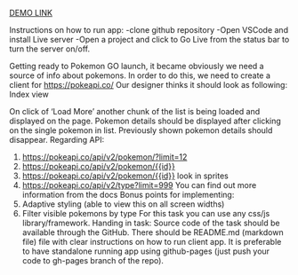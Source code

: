 [DEMO LINK](https://andriyk0.github.io/pockemonJS/)

Instructions on how to run app:
-clone github repository
-Open VSCode and install Live server
-Open a project and click to Go Live from the status bar to turn the server on/off.



Getting ready to Pokemon GO launch, it became obviously we need a source of info about
pokemons. In order to do this, we need to create a client for https://pokeapi.co/
Our designer thinks it should look as following:
Index view

On click of ‘Load More’ another chunk of the list is being loaded and displayed on the page.
Pokemon details should be displayed after clicking on the single pokemon in list. Previously
shown pokemon details should disappear.
Regarding API:
1. https://pokeapi.co/api/v2/pokemon/?limit=12
2. https://pokeapi.co/api/v2/pokemon/{{id}}
3. https://pokeapi.co/api/v2/pokemon/{{id}} look in sprites
4. https://pokeapi.co/api/v2/type?limit=999
You can find out more information from the docs
Bonus points for implementing:
1. Adaptive styling (able to view this on all screen widths)
2. Filter visible pokemons by type
For this task you can use any css/js library/framework.
Handing in task:
Source code of the task should be available through the GitHub. There should be README.md
(markdown file) file with clear instructions on how to run client app. It is preferable to have
standalone running app using github-pages (just push your code to gh-pages branch of the
repo).
